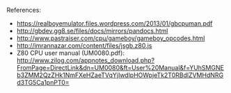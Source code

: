 References:

- https://realboyemulator.files.wordpress.com/2013/01/gbcpuman.pdf
- http://gbdev.gg8.se/files/docs/mirrors/pandocs.html
- http://www.pastraiser.com/cpu/gameboy/gameboy_opcodes.html
- http://imrannazar.com/content/files/jsgb.z80.js
- Z80 CPU user manual (UM0080.pdf): http://www.zilog.com/appnotes_download.php?FromPage=DirectLink&dn=UM0080&ft=User%20Manual&f=YUhSMGNEb3ZMM2QzZHk1NmFXeHZaeTVqYjIwdlpHOWpjeTk2T0RBdlZVMHdNRGd3TG5Ca1pnPT0=
